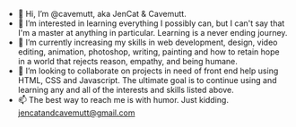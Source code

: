 - 👋 Hi, I’m @cavemutt, aka JenCat & Cavemutt.
- 👀 I’m interested in learning everything I possibly can, but I can't say that I'm a master at anything in particular. Learning is a never ending journey.
- 🌱 I’m currently increasing my skills in web development, design, video editing, animation, photoshop, writing, painting and how to retain hope in a world that rejects reason, empathy, and being humane.
- 💞️ I’m looking to collaborate on projects in need of front end help using HTML, CSS and Javascript. The ultimate goal is to continue using and learning any and all of the interests and skills listed above.
- 📫 The best way to reach me is with humor. Just kidding. jencatandcavemutt@gmail.com

<!---
cavemutt/cavemutt is a ✨ special ✨ repository because its `README.md` (this file) appears on your GitHub profile.
You can click the Preview link to take a look at your changes.
--->
